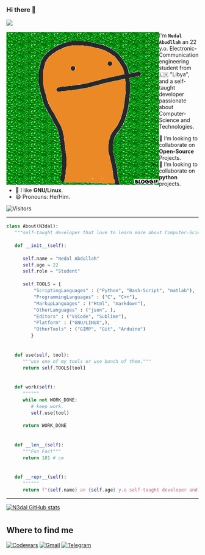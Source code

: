 <!-- TODO: Add class that explains all the tools you use -->

<!-- <a target="blank"><img align="left" src="./assets/patric1.gif" /></a> -->

### Hi there 👋

<p align="left">
 <img src="https://readme-typing-svg.herokuapp.com/?lines=Welcome+to+my+GitHub+Profile!&center=true&width=360&height=30">
</p>

<a target="blank"><img align="left" src="./assets/profile_pic.gif" /></a>


I'm **`Nedal Abudllah`** an 22 y.o. Electronic-Communication engineering student from 🇱🇾 "Libya",
and a self-taught developer passionate about Computer-Science and Technologies.

- 👀 I’m looking to collaborate on **Open-Source** Projects.
- 🐍 I’m looking to collaborate on **python** projects.
- 🐧 I like **GNU/Linux**.
- 😄 Pronouns: He/Him.

![Visitors](https://api.visitorbadge.io/api/visitors?path=https%3A%2F%2Fgithub.com%2FN3dal&labelColor=%2337d67a&countColor=%23263759)

<!-- to print thick horizontal line -->
---

```python
class About(N3dal):
   """self-taught developer that love to learn more about Computer-Science and Technologies"""
   
   def __init__(self):
     
      self.name = "Nedal Abdullah"
      self.age = 22
      self.role = "Student"

      self.TOOLS = {
          "ScriptingLanguages" : ("Python", "Bash-Script", "matlab"),
          "ProgrammingLanguages" : ("C", "C++"),
          "MarkupLanguages" : ("Html", "markdown"),
          "OtherLanguages" : ("json", ),
          "Editors" : ("VsCode", "Sublime"),
          "Platform" : ("GNU/LINUX",),
          "OtherTools" : ("GIMP", "Git", "Arduino")
         }


   def use(self, tool):
      """use one of my tools or use bunch of them."""
      return self.TOOLS[tool]


   def work(self):
      """"""
      while not WORK_DONE:
         # keep work.
         self.use(tool)

      return WORK_DONE


   def __len__(self):
      """Fun Fact"""
      return 181 # cm


   def __repr__(self):
      """"""
      return f"{self.name} an {self.age} y.o self-taught developer and {self.role}"

```
<!-- to print thick horizontal line -->
---

[![N3dal GitHub stats](https://github-readme-stats.vercel.app/api?username=n3dal&show_icnos=true&theme=ocean_dark)](https://github.com/anuraghazra/github-readme-stats)


<!-- to draw horizontal line -->
#
## Where to find me
[![Codewars](https://img.shields.io/badge/Codewars-B1361E?style=for-the-badge&logo=codewars&logoColor=grey)](https://www.codewars.com/users/N3dal)
[![Gmail](https://img.shields.io/badge/Gmail-D14836?style=for-the-badge&logo=gmail&logoColor=white)](mailto:nedalxzo@gmail.com)
[![Telegram](https://img.shields.io/badge/Telegram-2CA5E0?style=for-the-badge&logo=telegram&logoColor=white)](https://t.me/N3dal_Abdullah)



